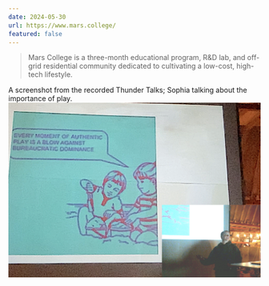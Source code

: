 ```yaml
---
date: 2024-05-30
url: https://www.mars.college/
featured: false
---
```


>Mars College is a three-month educational program, R&D lab, and off-grid residential community dedicated to cultivating a low-cost, high-tech lifestyle.



A screenshot from the recorded Thunder Talks; Sophia talking about the importance of play.
![](../../public/attachments/Screenshot-2024-03-06-at-21.13.04.png)